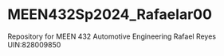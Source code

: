# MEEN432Sp2024_Rafaelar00
Repository for MEEN 432 Automotive Engineering
Rafael Reyes UIN:828009850
